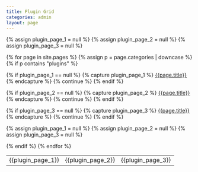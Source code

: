 ```yaml
---
title: Plugin Grid
categories: admin
layout: page
---
```


<table>
<tbody>
{% assign plugin_page_1 = null %}
{% assign plugin_page_2 = null %}
{% assign plugin_page_3 = null %}

{% for page in site.pages %}
{% assign p = page.categories | downcase %}
{% if p contains "plugins" %}

{% if plugin_page_1 == null %}
{% capture plugin_page_1 %}
<a href="{{page.url | relative_url}}">{{page.title}}</a>
{% endcapture %}
{% continue %}
{% endif %}

{% if plugin_page_2 == null %}
{% capture plugin_page_2 %}
<a href="{{page.url | relative_url}}">{{page.title}}</a>
{% endcapture %}
{% continue %}
{% endif %}

{% if plugin_page_3 == null %}
{% capture plugin_page_3 %}
<a href="{{page.url | relative_url}}">{{page.title}}</a>
{% endcapture %}
{% continue %}
{% endif %}

<tr>
<td style="text-align: center">{{plugin_page_1}}</td>
<td style="text-align: center">{{plugin_page_2}}</td>
<td style="text-align: center">{{plugin_page_3}}</td>
</tr>

{% assign plugin_page_1 = null %}
{% assign plugin_page_2 = null %}
{% assign plugin_page_3 = null %}

{% endif %}
{% endfor %}
</tbody>
</table>